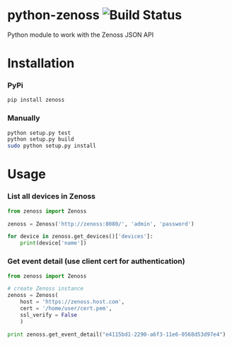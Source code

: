 python-zenoss ![Build Status](https://travis-ci.org/iamseth/python-zenoss.png)
=============

Python module to work with the Zenoss JSON API


Installation
=============

### PyPi
```bash
pip install zenoss
```

### Manually
```bash
python setup.py test
python setup.py build
sudo python setup.py install
```


Usage
=============

### List all devices in Zenoss
```python
from zenoss import Zenoss

zenoss = Zenoss('http://zenoss:8080/', 'admin', 'password')

for device in zenoss.get_devices()['devices']:
    print(device['name'])
```

### Get event detail (use client cert for authentication)
```python
from zenoss import Zenoss

# create Zenoss instance
zenoss = Zenoss(
    host = 'https://zenoss.host.com',
    cert = '/home/user/cert.pem',
    ssl_verify = False
    )

print zenoss.get_event_detail("e4115bd1-2290-a6f3-11e6-0568d53d97e4")
```
